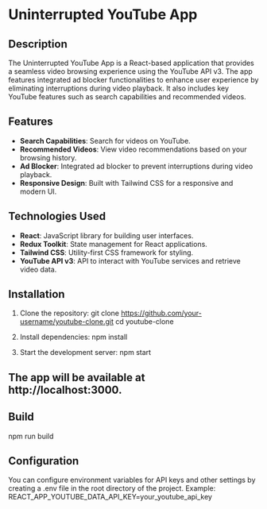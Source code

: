 # Uninterrupted YouTube App

## Description

The Uninterrupted YouTube App is a React-based application that provides a seamless video browsing experience using the YouTube API v3. The app features integrated ad blocker functionalities to enhance user experience by eliminating interruptions during video playback. It also includes key YouTube features such as search capabilities and recommended videos.

## Features

- **Search Capabilities**: Search for videos on YouTube.
- **Recommended Videos**: View video recommendations based on your browsing history.
- **Ad Blocker**: Integrated ad blocker to prevent interruptions during video playback.
- **Responsive Design**: Built with Tailwind CSS for a responsive and modern UI.

## Technologies Used

- **React**: JavaScript library for building user interfaces.
- **Redux Toolkit**: State management for React applications.
- **Tailwind CSS**: Utility-first CSS framework for styling.
- **YouTube API v3**: API to interact with YouTube services and retrieve video data.

## Installation

1. Clone the repository:
   git clone https://github.com/your-username/youtube-clone.git
   cd youtube-clone

2. Install dependencies:
   npm install

3. Start the development server:
   npm start

## The app will be available at http://localhost:3000.
## Build
   npm run build

## Configuration
You can configure environment variables for API keys and other settings by creating a .env file in the root directory of the project. Example:
REACT_APP_YOUTUBE_DATA_API_KEY=your_youtube_api_key

  
